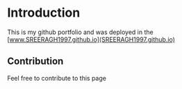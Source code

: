 # Introduction

This is my github portfolio 
and was deployed in the [www.SREERAGH1997.github.io](SREERAGH1997.github.io)

## Contribution

Feel free to contribute to this page
